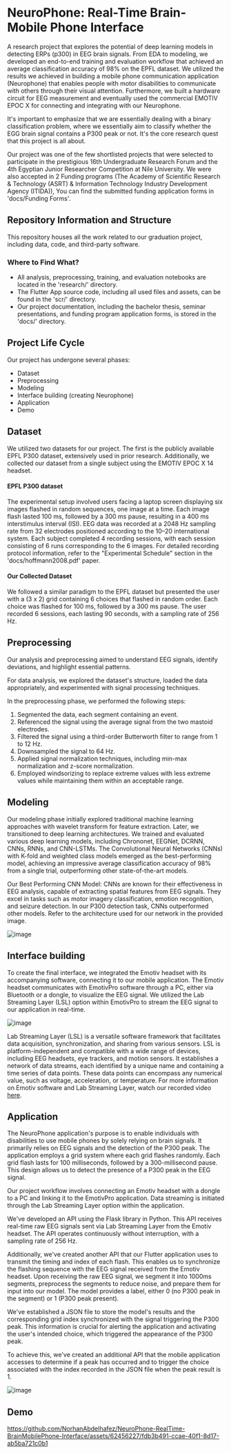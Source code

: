 # NeuroPhone: Real-Time Brain-Mobile Phone Interface

A research project that explores the potential of deep learning models in detecting ERPs (p300) in EEG brain signals. From EDA to modeling, we developed an end-to-end training and evaluation workflow that achieved an average classification accuracy of 98% on the EPFL dataset. We utilized the results we achieved in building a mobile phone communication application (Neurophone) that enables people with motor disabilities to communicate with others through their visual attention. Furthermore, we built a hardware circuit for EEG measurement and eventually used the commercial EMOTIV EPOC X for connecting and integrating with our Neurophone.

It's important to emphasize that we are essentially dealing with a binary classification problem, where we essentially aim to classify whether the EGG brain signal contains a P300 peak or not. It's the core research quest that this project is all about.

Our project was one of the few shortlisted projects that were selected to participate in the prestigious 16th Undergraduate Research Forum and the 4th Egyptian Junior Researcher Competition at Nile University. We were also accepted in 2 Funding programs (The Academy of Scientific Research & Technology (ASRT) & Information Technology Industry Development Agency (ITIDA)), You can find the submitted funding application forms in 'docs/Funding Forms'.

## Repository Information and Structure
This repository houses all the work related to our graduation project, including data, code, and third-party software.

### Where to Find What?
- All analysis, preprocessing, training, and evaluation notebooks are located in the 'research/' directory.
- The Flutter App source code, including all used files and assets, can be found in the 'scr/' directory.
- Our project documentation, including the bachelor thesis, seminar presentations, and funding program application forms, is stored in the 'docs/' directory.

## Project Life Cycle
Our project has undergone several phases:
- Dataset
- Preprocessing
- Modeling
- Interface building (creating Neurophone)
- Application
- Demo

## Dataset
We utilized two datasets for our project. The first is the publicly available EPFL P300 dataset, extensively used in prior research. Additionally, we collected our dataset from a single subject using the EMOTIV EPOC X 14 headset.

#### EPFL P300 dataset
The experimental setup involved users facing a laptop screen displaying six images flashed in random sequences, one image at a time. Each image flash lasted 100 ms, followed by a 300 ms pause, resulting in a 400 ms interstimulus interval (ISI). EEG data was recorded at a 2048 Hz sampling rate from 32 electrodes positioned according to the 10–20 international system. Each subject completed 4 recording sessions, with each session consisting of 6 runs corresponding to the 6 images. For detailed recording protocol information, refer to the "Experimental Schedule" section in the 'docs/hoffmann2008.pdf' paper.

#### Our Collected Dataset
We followed a similar paradigm to the EPFL dataset but presented the user with a (3 x 2) grid containing 6 choices that flashed in random order. Each choice was flashed for 100 ms, followed by a 300 ms pause. The user recorded 6 sessions, each lasting 90 seconds, with a sampling rate of 256 Hz.

## Preprocessing
Our analysis and preprocessing aimed to understand EEG signals, identify deviations, and highlight essential patterns.

For data analysis, we explored the dataset's structure, loaded the data appropriately, and experimented with signal processing techniques.

In the preprocessing phase, we performed the following steps:
1. Segmented the data, each segment containing an event.
2. Referenced the signal using the average signal from the two mastoid electrodes.
3. Filtered the signal using a third-order Butterworth filter to range from 1 to 12 Hz.
4. Downsampled the signal to 64 Hz.
5. Applied signal normalization techniques, including min-max normalization and z-score normalization.
6. Employed windsorizing to replace extreme values with less extreme values while maintaining them within an acceptable range.

## Modeling
Our modeling phase initially explored traditional machine learning approaches with wavelet transform for feature extraction. Later, we transitioned to deep learning architectures. We trained and evaluated various deep learning models, including Chrononet, EEGNet, DCRNN, CNNs, RNNs, and CNN-LSTMs. The Convolutional Neural Networks (CNNs) with K-fold and weighted class models emerged as the best-performing model, achieving an impressive average classification accuracy of 98% from a single trial, outperforming other state-of-the-art models.

Our Best Performing CNN Model:
CNNs are known for their effectiveness in EEG analysis, capable of extracting spatial features from EEG signals. They excel in tasks such as motor imagery classification, emotion recognition, and seizure detection. In our P300 detection task, CNNs outperformed other models. Refer to the architecture used for our network in the provided image.

![image](https://github.com/NorhanAbdelhafez/NeuroPhone-RealTime-BrainMobilePhone-Interface/assets/62456227/6c70bda6-dd79-4ba3-af41-3f8996ad6f56)

## Interface building
To create the final interface, we integrated the Emotiv headset with its accompanying software, connecting it to our mobile application. The Emotiv headset communicates with EmotivPro software through a PC, either via Bluetooth or a dongle, to visualize the EEG signal. We utilized the Lab Streaming Layer (LSL) option within EmotivPro to stream the EEG signal to our application in real-time.

![image](https://github.com/NorhanAbdelhafez/NeuroPhone-RealTime-BrainMobilePhone-Interface/assets/62456227/6797660e-5b83-440c-99da-8fb7037eceaa)


Lab Streaming Layer (LSL) is a versatile software framework that facilitates data acquisition, synchronization, and sharing from various sensors. LSL is platform-independent and compatible with a wide range of devices, including EEG headsets, eye trackers, and motion sensors. It establishes a network of data streams, each identified by a unique name and containing a time series of data points. These data points can encompass any numerical value, such as voltage, acceleration, or temperature. For more information on Emotiv software and Lab Streaming Layer, watch our recorded video [here](https://drive.google.com/file/d/1knvs0iG5Ho1RGqegf9wdyhoy7e6SobmJ/view?usp=sharing).


## Application
The NeuroPhone application's purpose is to enable individuals with disabilities to use mobile phones by solely relying on brain signals. It primarily relies on EEG signals and the detection of the P300 peak. The application employs a grid system where each grid flashes randomly. Each grid flash lasts for 100 milliseconds, followed by a 300-millisecond pause. This design allows us to detect the presence of a P300 peak in the EEG signal.

Our project workflow involves connecting an Emotiv headset with a dongle to a PC and linking it to the EmotivPro application. Data streaming is initiated through the Lab Streaming Layer option within the application.

We've developed an API using the Flask library in Python. This API receives real-time raw EEG signals sent via Lab Streaming Layer from the Emotiv headset. The API operates continuously without interruption, with a sampling rate of 256 Hz.

Additionally, we've created another API that our Flutter application uses to transmit the timing and index of each flash. This enables us to synchronize the flashing sequence with the EEG signal received from the Emotiv headset. Upon receiving the raw EEG signal, we segment it into 1000ms segments, preprocess the segments to reduce noise, and prepare them for input into our model. The model provides a label, either 0 (no P300 peak in the segment) or 1 (P300 peak present).

We've established a JSON file to store the model's results and the corresponding grid index synchronized with the signal triggering the P300 peak. This information is crucial for alerting the application and activating the user's intended choice, which triggered the appearance of the P300 peak.

To achieve this, we've created an additional API that the mobile application accesses to determine if a peak has occurred and to trigger the choice associated with the index recorded in the JSON file when the peak result is 1.

![image](https://github.com/NorhanAbdelhafez/NeuroPhone-RealTime-BrainMobilePhone-Interface/assets/62456227/29cdbe99-c22c-428e-bc5c-c3768c881046)


## Demo


https://github.com/NorhanAbdelhafez/NeuroPhone-RealTime-BrainMobilePhone-Interface/assets/62456227/fdb3b491-ccae-40f1-8d17-ab5ba721c0b1




